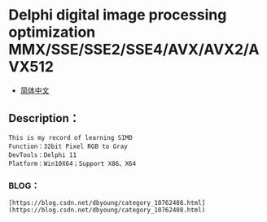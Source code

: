 # Delphi digital image processing optimization MMX/SSE/SSE2/SSE4/AVX/AVX2/AVX512

- [简体中文](readmeCN.md)

## Description：
    This is my record of learning SIMD
    Function：32bit Pixel RGB to Gray
    DevTools：Delphi 11
    Platform：Win10X64；Support X86、X64

### BLOG：
    [https://blog.csdn.net/dbyoung/category_10762408.html](https://blog.csdn.net/dbyoung/category_10762408.html)
